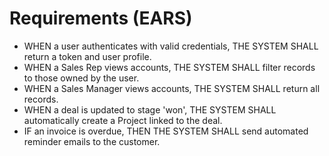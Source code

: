 # Requirements (EARS)

- WHEN a user authenticates with valid credentials, THE SYSTEM SHALL return a token and user profile.
- WHEN a Sales Rep views accounts, THE SYSTEM SHALL filter records to those owned by the user.
- WHEN a Sales Manager views accounts, THE SYSTEM SHALL return all records.
- WHEN a deal is updated to stage 'won', THE SYSTEM SHALL automatically create a Project linked to the deal.
- IF an invoice is overdue, THEN THE SYSTEM SHALL send automated reminder emails to the customer.
